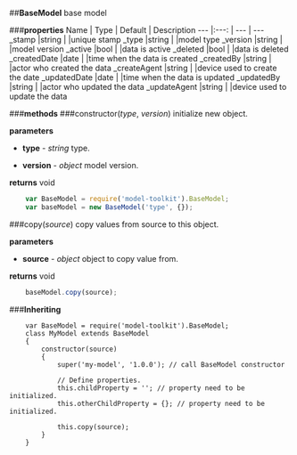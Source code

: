 ##**BaseModel**
base model

###**properties**
Name 						| Type 			| Default 	    | Description
--- 						|:---:			| --- 			| ---
_stamp						|string			|				|unique stamp
_type 						|string			|				|model type
_version 					|string			|				|model version
_active 					|bool			|				|data is active 
_deleted 					|bool			|				|data is deleted
_createdDate 			    |date	  		|				|time when the data is created
_createdBy 				    |string			|				|actor who created the data
_createAgent 			    |string			|				|device used to create the date
_updatedDate 			    |date			|				|time when the data is updated
_updatedBy 				    |string			|				|actor who updated the data
_updateAgent 			    |string			|				|device used to update the data

###**methods**
###constructor(*type*, *version*)
initialize new object.

**parameters**

 - **type** - *string* 
	type.
	
 - **version** - *object* 
	model version.

		
**returns**
void
	
```javascript
	var BaseModel = require('model-toolkit').BaseModel;
	var baseModel = new BaseModel('type', {}); 
```	
###copy(*source*)
copy values from source to this object.

**parameters**

 - **source** - *object*
	object to copy value from.

		
**returns**
void
	
```javascript 
	baseModel.copy(source);
```	


###**Inheriting**
```
	var BaseModel = require('model-toolkit').BaseModel;
	class MyModel extends BaseModel
	{
		constructor(source)
		{
			super('my-model', '1.0.0'); // call BaseModel constructor
			
			// Define properties.
			this.childProperty = ''; // property need to be initialized.
			this.otherChildProperty = {}; // property need to be initialized.
			
			this.copy(source);
		}
	}
```